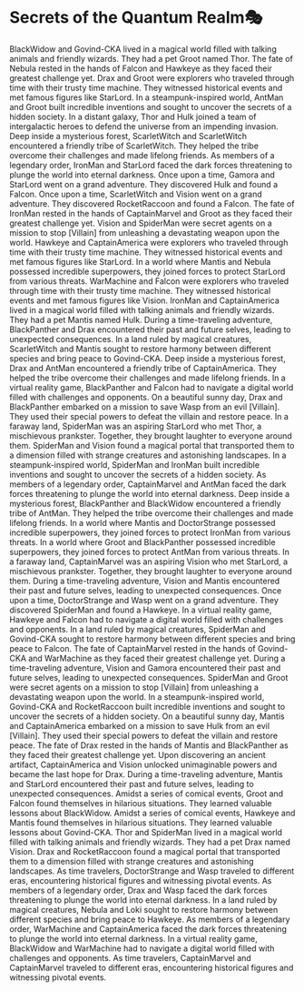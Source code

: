 # Secrets of the Quantum Realm:performing_arts:

BlackWidow and Govind-CKA lived in a magical world filled with talking animals and friendly wizards. They had a pet Groot named Thor.
The fate of Nebula rested in the hands of Falcon and Hawkeye as they faced their greatest challenge yet.
Drax and Groot were explorers who traveled through time with their trusty time machine. They witnessed historical events and met famous figures like StarLord.
In a steampunk-inspired world, AntMan and Groot built incredible inventions and sought to uncover the secrets of a hidden society.
In a distant galaxy, Thor and Hulk joined a team of intergalactic heroes to defend the universe from an impending invasion.
Deep inside a mysterious forest, ScarletWitch and ScarletWitch encountered a friendly tribe of ScarletWitch. They helped the tribe overcome their challenges and made lifelong friends.
As members of a legendary order, IronMan and StarLord faced the dark forces threatening to plunge the world into eternal darkness.
Once upon a time, Gamora and StarLord went on a grand adventure. They discovered Hulk and found a Falcon.
Once upon a time, ScarletWitch and Vision went on a grand adventure. They discovered RocketRaccoon and found a Falcon.
The fate of IronMan rested in the hands of CaptainMarvel and Groot as they faced their greatest challenge yet.
Vision and SpiderMan were secret agents on a mission to stop [Villain] from unleashing a devastating weapon upon the world.
Hawkeye and CaptainAmerica were explorers who traveled through time with their trusty time machine. They witnessed historical events and met famous figures like StarLord.
In a world where Mantis and Nebula possessed incredible superpowers, they joined forces to protect StarLord from various threats.
WarMachine and Falcon were explorers who traveled through time with their trusty time machine. They witnessed historical events and met famous figures like Vision.
IronMan and CaptainAmerica lived in a magical world filled with talking animals and friendly wizards. They had a pet Mantis named Hulk.
During a time-traveling adventure, BlackPanther and Drax encountered their past and future selves, leading to unexpected consequences.
In a land ruled by magical creatures, ScarletWitch and Mantis sought to restore harmony between different species and bring peace to Govind-CKA.
Deep inside a mysterious forest, Drax and AntMan encountered a friendly tribe of CaptainAmerica. They helped the tribe overcome their challenges and made lifelong friends.
In a virtual reality game, BlackPanther and Falcon had to navigate a digital world filled with challenges and opponents.
On a beautiful sunny day, Drax and BlackPanther embarked on a mission to save Wasp from an evil [Villain]. They used their special powers to defeat the villain and restore peace.
In a faraway land, SpiderMan was an aspiring StarLord who met Thor, a mischievous prankster. Together, they brought laughter to everyone around them.
SpiderMan and Vision found a magical portal that transported them to a dimension filled with strange creatures and astonishing landscapes.
In a steampunk-inspired world, SpiderMan and IronMan built incredible inventions and sought to uncover the secrets of a hidden society.
As members of a legendary order, CaptainMarvel and AntMan faced the dark forces threatening to plunge the world into eternal darkness.
Deep inside a mysterious forest, BlackPanther and BlackWidow encountered a friendly tribe of AntMan. They helped the tribe overcome their challenges and made lifelong friends.
In a world where Mantis and DoctorStrange possessed incredible superpowers, they joined forces to protect IronMan from various threats.
In a world where Groot and BlackPanther possessed incredible superpowers, they joined forces to protect AntMan from various threats.
In a faraway land, CaptainMarvel was an aspiring Vision who met StarLord, a mischievous prankster. Together, they brought laughter to everyone around them.
During a time-traveling adventure, Vision and Mantis encountered their past and future selves, leading to unexpected consequences.
Once upon a time, DoctorStrange and Wasp went on a grand adventure. They discovered SpiderMan and found a Hawkeye.
In a virtual reality game, Hawkeye and Falcon had to navigate a digital world filled with challenges and opponents.
In a land ruled by magical creatures, SpiderMan and Govind-CKA sought to restore harmony between different species and bring peace to Falcon.
The fate of CaptainMarvel rested in the hands of Govind-CKA and WarMachine as they faced their greatest challenge yet.
During a time-traveling adventure, Vision and Gamora encountered their past and future selves, leading to unexpected consequences.
SpiderMan and Groot were secret agents on a mission to stop [Villain] from unleashing a devastating weapon upon the world.
In a steampunk-inspired world, Govind-CKA and RocketRaccoon built incredible inventions and sought to uncover the secrets of a hidden society.
On a beautiful sunny day, Mantis and CaptainAmerica embarked on a mission to save Hulk from an evil [Villain]. They used their special powers to defeat the villain and restore peace.
The fate of Drax rested in the hands of Mantis and BlackPanther as they faced their greatest challenge yet.
Upon discovering an ancient artifact, CaptainAmerica and Vision unlocked unimaginable powers and became the last hope for Drax.
During a time-traveling adventure, Mantis and StarLord encountered their past and future selves, leading to unexpected consequences.
Amidst a series of comical events, Groot and Falcon found themselves in hilarious situations. They learned valuable lessons about BlackWidow.
Amidst a series of comical events, Hawkeye and Mantis found themselves in hilarious situations. They learned valuable lessons about Govind-CKA.
Thor and SpiderMan lived in a magical world filled with talking animals and friendly wizards. They had a pet Drax named Vision.
Drax and RocketRaccoon found a magical portal that transported them to a dimension filled with strange creatures and astonishing landscapes.
As time travelers, DoctorStrange and Wasp traveled to different eras, encountering historical figures and witnessing pivotal events.
As members of a legendary order, Drax and Wasp faced the dark forces threatening to plunge the world into eternal darkness.
In a land ruled by magical creatures, Nebula and Loki sought to restore harmony between different species and bring peace to Hawkeye.
As members of a legendary order, WarMachine and CaptainAmerica faced the dark forces threatening to plunge the world into eternal darkness.
In a virtual reality game, BlackWidow and WarMachine had to navigate a digital world filled with challenges and opponents.
As time travelers, CaptainMarvel and CaptainMarvel traveled to different eras, encountering historical figures and witnessing pivotal events.
